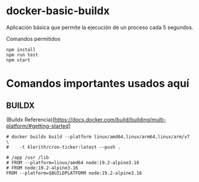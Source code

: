 # docker-basic-buildx

Aplicación básica que permite la ejecución de un proceso cada 5 segundos.

Comandos permitidos
```
npm install
npm run test
npm start
```

# Comandos importantes usados aquí

## BUILDX
(Buildx Referencia)[https://docs.docker.com/build/building/multi-platform/#getting-started]
```
# docker buildx build --platform linux/amd64,linux/arm64,linux/arm/v7 \
#    -t klerith/cron-ticker:latest --push .

# /app /usr /lib
# FROM --platform=linux/amd64 node:19.2-alpine3.16
# FROM node:19.2-alpine3.16
FROM --platform=$BUILDPLATFORM node:19.2-alpine3.16
```